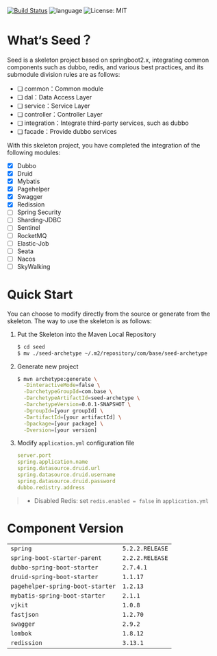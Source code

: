 [![Build Status](https://travis-ci.com/CoderEugene/Seed.svg?branch=master)](https://travis-ci.com/CoderEugene/Seed) ![language](https://img.shields.io/badge/language-java-orange.svg) ![License: MIT](https://img.shields.io/badge/License-MIT-yellow.svg)

# What‘s Seed？

Seed is a skeleton project based on springboot2.x, integrating common components such as dubbo, redis, and various best practices, and its submodule division rules are as follows: 

- ❑ common：Common module
- ❑ dal：Data Access Layer
- ❑ service：Service Layer
- ❑ controller：Controller Layer
- ❑ integration：Integrate third-party services, such as dubbo
- ❑ facade：Provide dubbo services

With this skeleton project, you have completed the integration of the following modules:

- [x] Dubbo
- [x] Druid
- [x] Mybatis
- [x] Pagehelper
- [x] Swagger
- [x] Redission
- [ ] Spring Security
- [ ] Sharding-JDBC
- [ ] Sentinel
- [ ] RocketMQ
- [ ] Elastic-Job
- [ ] Seata
- [ ] Nacos
- [ ] SkyWalking

# Quick Start

You can choose to modify directly from the source or generate from the skeleton. The way to use the skeleton is as follows: 

1. Put the Skeleton into the Maven Local Repository

   ```bash
   $ cd seed
   $ mv ./seed-archetype ~/.m2/repository/com/base/seed-archetype
   ```

2. Generate new project

   ```bash
   $ mvn archetype:generate \
     -DinteractiveMode=false \
     -DarchetypeGroupId=com.base \
     -DarchetypeArtifactId=seed-archetype \
     -DarchetypeVersion=0.0.1-SNAPSHOT \
     -DgroupId=[your groupId] \
     -DartifactId=[your artifactId] \
     -Dpackage=[your package] \
     -Dversion=[your version]
   ```

3. Modify `application.yml` configuration file

   ```yaml
   server.port
   spring.application.name
   spring.datasource.druid.url
   spring.datasource.druid.username
   spring.datasource.druid.password
   dubbo.redistry.address
   ```
   

> - Disabled Redis: set `redis.enabled = false` in `application.yml`


# Component Version

|                                  |                 |
| -------------------------------- | --------------- |
| `spring`                         | `5.2.2.RELEASE` |
| `spring-boot-starter-parent`     | `2.2.2.RELEASE` |
| `dubbo-spring-boot-starter`      | `2.7.4.1`       |
| `druid-spring-boot-starter`      | `1.1.17`        |
| `pagehelper-spring-boot-starter` | `1.2.13`        |
| `mybatis-spring-boot-starter`    | `2.1.1`         |
| `vjkit`                          | `1.0.8`         |
| `fastjson`                       | `1.2.70`        |
| `swagger`                        | `2.9.2`         |
| `lombok`                         | `1.8.12`        |
| `redission`                      | `3.13.1`        |


